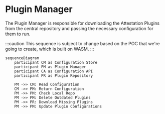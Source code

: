 # Plugin Manager

The Plugin Manager is responsible for downloading the Attestation Plugins from the central repository and passing the necessary configuration for them to run.

:::caution
This sequence is subject to change based on the POC that we're going to create, which is built on WASM.
:::

```mermaid
sequenceDiagram
    participant CM as Configuration Store
    participant PM as Plugin Manager
    participant CA as Configuration API
    participant PR as Plugin Repository

    PM ->> CM: Read Configuration
    CM ->> PM: Return Configuration
    PM ->> PM: Check Local Repo
    PM ->> PM: Delete Outdated Plugins
    PM ->> PR: Download Missing Plugins
    PM ->> PM: Update Plugin Configurations
```

